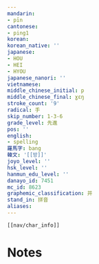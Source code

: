 ```yaml
---
mandarin:
- pīn
cantonese:
- ping1
korean:
korean_native: ''
japanese:
- HOU
- HEI
- HYOU
japanese_nanori: ''
vietnamese:
middle_chinese_initial: p
middle_chinese_final: ɣɛŋ
stroke_count: '9'
radical: 手
skip_number: 1-3-6
grade_level: 先進
pos: ''
english:
- spelling
羅馬字: bang
韓文: '[[방]]'
joyo_level: ''
hsk_level: ''
hanmun_edu_level: ''
danayo_id: 7451
mc_id: 8623
graphemic_classification: 并
stand_in: 拼音
aliases:
---
```

```meta-bind-embed
[[nav/char_info]]
```

# Notes
